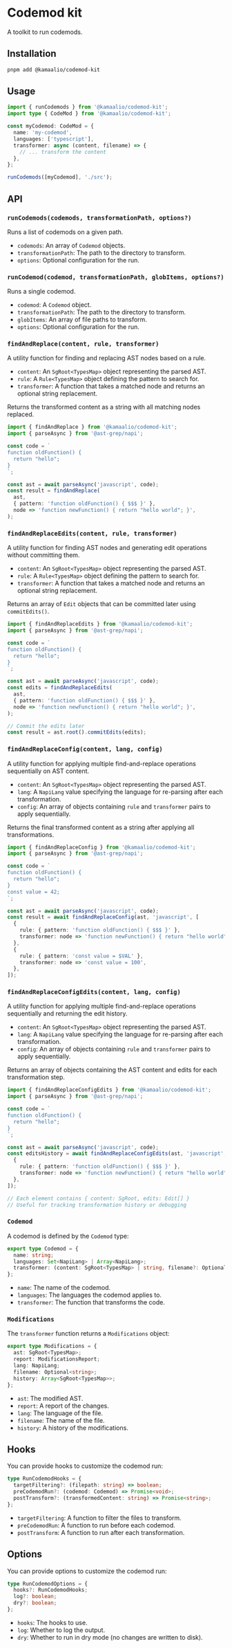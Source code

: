 # Codemod kit

A toolkit to run codemods.

## Installation

```bash
pnpm add @kamaalio/codemod-kit
```

## Usage

```typescript
import { runCodemods } from '@kamaalio/codemod-kit';
import type { CodeMod } from '@kamaalio/codemod-kit';

const myCodemod: CodeMod = {
  name: 'my-codemod',
  languages: ['typescript'],
  transformer: async (content, filename) => {
    // ... transform the content
  },
};

runCodemods([myCodemod], './src');
```

## API

### `runCodemods(codemods, transformationPath, options?)`

Runs a list of codemods on a given path.

- `codemods`: An array of `Codemod` objects.
- `transformationPath`: The path to the directory to transform.
- `options`: Optional configuration for the run.

### `runCodemod(codemod, transformationPath, globItems, options?)`

Runs a single codemod.

- `codemod`: A `Codemod` object.
- `transformationPath`: The path to the directory to transform.
- `globItems`: An array of file paths to transform.
- `options`: Optional configuration for the run.

### `findAndReplace(content, rule, transformer)`

A utility function for finding and replacing AST nodes based on a rule.

- `content`: An `SgRoot<TypesMap>` object representing the parsed AST.
- `rule`: A `Rule<TypesMap>` object defining the pattern to search for.
- `transformer`: A function that takes a matched node and returns an optional string replacement.

Returns the transformed content as a string with all matching nodes replaced.

```typescript
import { findAndReplace } from '@kamaalio/codemod-kit';
import { parseAsync } from '@ast-grep/napi';

const code = `
function oldFunction() {
  return "hello";
}
`;

const ast = await parseAsync('javascript', code);
const result = findAndReplace(
  ast,
  { pattern: 'function oldFunction() { $$$ }' },
  node => 'function newFunction() { return "hello world"; }',
);
```

### `findAndReplaceEdits(content, rule, transformer)`

A utility function for finding AST nodes and generating edit operations without committing them.

- `content`: An `SgRoot<TypesMap>` object representing the parsed AST.
- `rule`: A `Rule<TypesMap>` object defining the pattern to search for.
- `transformer`: A function that takes a matched node and returns an optional string replacement.

Returns an array of `Edit` objects that can be committed later using `commitEdits()`.

```typescript
import { findAndReplaceEdits } from '@kamaalio/codemod-kit';
import { parseAsync } from '@ast-grep/napi';

const code = `
function oldFunction() {
  return "hello";
}
`;

const ast = await parseAsync('javascript', code);
const edits = findAndReplaceEdits(
  ast,
  { pattern: 'function oldFunction() { $$$ }' },
  node => 'function newFunction() { return "hello world"; }',
);

// Commit the edits later
const result = ast.root().commitEdits(edits);
```

### `findAndReplaceConfig(content, lang, config)`

A utility function for applying multiple find-and-replace operations sequentially on AST content.

- `content`: An `SgRoot<TypesMap>` object representing the parsed AST.
- `lang`: A `NapiLang` value specifying the language for re-parsing after each transformation.
- `config`: An array of objects containing `rule` and `transformer` pairs to apply sequentially.

Returns the final transformed content as a string after applying all transformations.

```typescript
import { findAndReplaceConfig } from '@kamaalio/codemod-kit';
import { parseAsync } from '@ast-grep/napi';

const code = `
function oldFunction() {
  return "hello";
}
const value = 42;
`;

const ast = await parseAsync('javascript', code);
const result = await findAndReplaceConfig(ast, 'javascript', [
  {
    rule: { pattern: 'function oldFunction() { $$$ }' },
    transformer: node => 'function newFunction() { return "hello world"; }',
  },
  {
    rule: { pattern: 'const value = $VAL' },
    transformer: node => 'const value = 100',
  },
]);
```

### `findAndReplaceConfigEdits(content, lang, config)`

A utility function for applying multiple find-and-replace operations sequentially and returning the edit history.

- `content`: An `SgRoot<TypesMap>` object representing the parsed AST.
- `lang`: A `NapiLang` value specifying the language for re-parsing after each transformation.
- `config`: An array of objects containing `rule` and `transformer` pairs to apply sequentially.

Returns an array of objects containing the AST content and edits for each transformation step.

```typescript
import { findAndReplaceConfigEdits } from '@kamaalio/codemod-kit';
import { parseAsync } from '@ast-grep/napi';

const code = `
function oldFunction() {
  return "hello";
}
`;

const ast = await parseAsync('javascript', code);
const editsHistory = await findAndReplaceConfigEdits(ast, 'javascript', [
  {
    rule: { pattern: 'function oldFunction() { $$$ }' },
    transformer: node => 'function newFunction() { return "hello world"; }',
  },
]);

// Each element contains { content: SgRoot, edits: Edit[] }
// Useful for tracking transformation history or debugging
```

### `Codemod`

A codemod is defined by the `Codemod` type:

```typescript
export type Codemod = {
  name: string;
  languages: Set<NapiLang> | Array<NapiLang>;
  transformer: (content: SgRoot<TypesMap> | string, filename?: Optional<string>) => Promise<Modifications>;
};
```

- `name`: The name of the codemod.
- `languages`: The languages the codemod applies to.
- `transformer`: The function that transforms the code.

### `Modifications`

The `transformer` function returns a `Modifications` object:

```typescript
export type Modifications = {
  ast: SgRoot<TypesMap>;
  report: ModificationsReport;
  lang: NapiLang;
  filename: Optional<string>;
  history: Array<SgRoot<TypesMap>>;
};
```

- `ast`: The modified AST.
- `report`: A report of the changes.
- `lang`: The language of the file.
- `filename`: The name of the file.
- `history`: A history of the modifications.

## Hooks

You can provide hooks to customize the codemod run:

```typescript
type RunCodemodHooks = {
  targetFiltering?: (filepath: string) => boolean;
  preCodemodRun?: (codemod: Codemod) => Promise<void>;
  postTransform?: (transformedContent: string) => Promise<string>;
};
```

- `targetFiltering`: A function to filter the files to transform.
- `preCodemodRun`: A function to run before each codemod.
- `postTransform`: A function to run after each transformation.

## Options

You can provide options to customize the codemod run:

```typescript
type RunCodemodOptions = {
  hooks?: RunCodemodHooks;
  log?: boolean;
  dry?: boolean;
};
```

- `hooks`: The hooks to use.
- `log`: Whether to log the output.
- `dry`: Whether to run in dry mode (no changes are written to disk).
